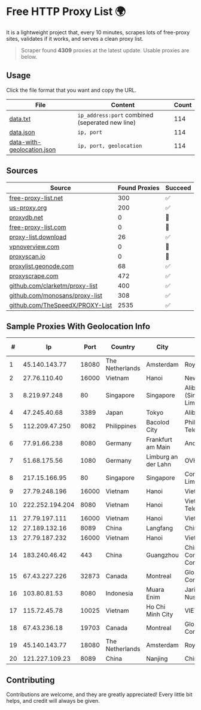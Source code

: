 
# Free HTTP Proxy List 🌍

It is a lightweight project that, every 10 minutes, scrapes lots of free-proxy sites, validates if it works, and serves a clean proxy list.


> Scraper found **4309** proxies at the latest update. Usable proxies are below.

## Usage

Click the file format that you want and copy the URL.


|File|Content|Count|
|----|-------|-----|
|[data.txt](https://raw.githubusercontent.com/themiralay/Proxy-List-World/master/data.txt)|`ip_address:port` combined (seperated new line)|114|
|[data.json](https://raw.githubusercontent.com/themiralay/Proxy-List-World/master/data.json)|`ip, port`|114|
|[data-with-geolocation.json](https://raw.githubusercontent.com/themiralay/Proxy-List-World/master/data-with-geolocation.json)|`ip, port, geolocation`|114|

## Sources

|Source|Found Proxies|Succeed|
|------|-------------|-------|
|[free-proxy-list.net](https://free-proxy-list.net)|300|✅|
|[us-proxy.org](https://www.us-proxy.org)|200|✅|
|[proxydb.net](http://proxydb.net)|0|🚫|
|[free-proxy-list.com](https://free-proxy-list.com/?page=&port=&type%5B%5D=http&type%5B%5D=https&up_time=0&search=Search)|0|🚫|
|[proxy-list.download](https://www.proxy-list.download/HTTP)|26|✅|
|[vpnoverview.com](https://vpnoverview.com/privacy/anonymous-browsing/free-proxy-servers)|0|🚫|
|[proxyscan.io](https://www.proxyscan.io)|0|🚫|
|[proxylist.geonode.com](https://proxylist.geonode.com/api/proxy-list?limit=300&page=1&sort_by=lastChecked&sort_type=desc&protocols=http,https)|68|✅|
|[proxyscrape.com](https://api.proxyscrape.com/v2/?request=displayproxies&protocol=http&timeout=10000&country=all&ssl=all&anonymity=all)|472|✅|
|[github.com/clarketm/proxy-list](https://raw.githubusercontent.com/clarketm/proxy-list/master/proxy-list-raw.txt)|400|✅|
|[github.com/monosans/proxy-list](https://raw.githubusercontent.com/monosans/proxy-list/main/proxies/http.txt)|308|✅|
|[github.com/TheSpeedX/PROXY-List](https://raw.githubusercontent.com/TheSpeedX/PROXY-List/master/http.txt)|2535|✅|


## Sample Proxies With Geolocation Info

|#|Ip|Port|Country|City|Internet Service Provider|
|-|--|----|-------|----|-------------------------|
|1|45.140.143.77|18080|The Netherlands|Amsterdam|RoyaleHosting BV|
|2|27.76.110.40|16000|Vietnam|Hanoi|Newass2011xDSLHCMC|
|3|8.219.97.248|80|Singapore|Singapore|Alibaba Cloud (Singapore) Private Limited|
|4|47.245.40.68|3389|Japan|Tokyo|Alibaba Cloud LLC|
|5|112.209.47.250|8082|Philippines|Bacolod City|Philippine Long Distance Telephone Co.|
|6|77.91.66.238|8080|Germany|Frankfurt am Main|Andrii Hrosh|
|7|51.68.175.56|1080|Germany|Limburg an der Lahn|OVH SAS|
|8|217.15.166.95|80|Singapore|Singapore|Contabo Asia Private Limited|
|9|27.79.248.196|16000|Vietnam|Hanoi|Viettel Corporation|
|10|222.252.194.204|8080|Vietnam|Hanoi|VietNam Post and Telecom Corporation|
|11|27.79.197.111|16000|Vietnam|Hanoi|Viettel Corporation|
|12|27.189.132.16|8089|China|Langfang|Chinanet|
|13|27.79.187.232|16000|Vietnam|Hanoi|Viettel Corporation|
|14|183.240.46.42|443|China|Guangzhou|China Mobile Communications Corporation|
|15|67.43.227.226|32873|Canada|Montreal|GloboTech Communications|
|16|103.80.81.53|8080|Indonesia|Muara Enim|Jaringanku Sarana Nusantara|
|17|115.72.45.78|10025|Vietnam|Ho Chi Minh City|VIETELmetro|
|18|67.43.236.18|19703|Canada|Montreal|GloboTech Communications|
|19|45.140.143.77|18080|The Netherlands|Amsterdam|RoyaleHosting BV|
|20|121.227.109.23|8089|China|Nanjing|China Telecom|



## Contributing

Contributions are welcome, and they are greatly appreciated! Every
little bit helps, and credit will always be given.

